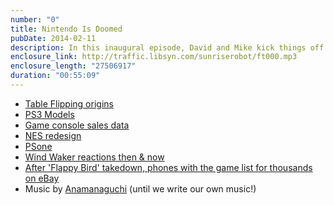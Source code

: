 ```yaml
---
number: "0"
title: Nintendo Is Doomed
pubDate: 2014-02-11
description: In this inaugural episode, David and Mike kick things off with a discussion of Nintendo's woes. In the mix are console redesigns, the consistency of the Zelda series, Sega's disappointing life as a 3rd party developer, and the dubious future of games-only appliances. Honorable mention to the latest craze Flappy Bird.
enclosure_link: http://traffic.libsyn.com/sunriserobot/ft000.mp3
enclosure_length: "27506917"
duration: "00:55:09"
---
```



- [Table Flipping origins](http://lyonsinbeta.com/2013/11/tfaas-table-flipping-as-a-service/)
- [PS3 Models](http://en.wikipedia.org/wiki/PlayStation_3_models#Original_model)
- [Game console sales data](http://en.wikipedia.org/wiki/List_of_million-selling_game_consoles#Home_game_consoles)
- [NES redesign](http://en.wikipedia.org/wiki/Nintendo_Entertainment_System_(Model_NES-101))
- [PSone](http://en.wikipedia.org/wiki/PlayStation_models#PSone)
- [Wind Waker reactions then & now](http://www.ign.com/articles/2011/02/16/a-tale-of-redemption-the-legend-of-zelda-wind-waker)
- [After 'Flappy Bird' takedown, phones with the game list for thousands on eBay](http://www.theverge.com/2014/2/10/5397348/flappy-bird-installed-smartphones-being-sold-at-premium)
- Music by [Anamanaguchi](http://freemusicarchive.org/music/Anamanaguchi/Power_Supply/) (until we write our own music!)
